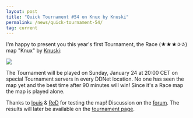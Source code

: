 ```yaml
---
layout: post
title: "Quick Tournament #54 on Knux by Knuski"
permalink: /news/quick-tournament-54/
tag: current
---
```


I'm happy to present you this year's first Tournament, the Race (★★★✰✰) map "Knux" by [Knuski](/mappers/Knuski/):

[<img class="demo" src="/img/posts/Knux.png" />](//forum.ddnet.tw/viewtopic.php?f=33&t=7077)

The Tournament will be played on Sunday, January 24 at 20:00 CET on special Tournament servers in every DDNet location. No one has seen the map yet and the best time after 90 minutes will win! Since it's a Race map the map is played alone.

Thanks to [louis](/mappers/louis/) & [ReD](/mappers/ReD/) for testing the map! Discussion on the [forum](//forum.ddnet.tw/viewtopic.php?f=33&t=7077). The results will later be available on the [tournament page](/tournaments/54/).
